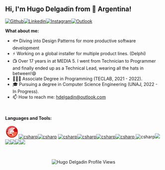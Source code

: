## Hi, I'm Hugo Delgadin from 🧉 Argentina! 


[![Github](https://img.shields.io/badge/-Github-000?style=flat&logo=Github&logoColor=white)](https://github.com/hdelgadin)[![Linkedin](https://img.shields.io/badge/-LinkedIn-blue?style=flat&logo=Linkedin&logoColor=white)](https://ar.linkedin.com/in/hugodelgadin)[![Instagram](https://img.shields.io/badge/-Instagram-c13584?style=flat&labelColor=c13584&logo=instagram&logoColor=white)](https://www.instagram.com/hdelgadin)[![Outlook](https://img.shields.io/badge/-Outlook-0078D4?style=flat&logo=Microsoft-Outlook&logoColor=white)](mailto:hdelgadin@outlook.com)


**What about me:**

- 🐟 Diving into Design Patterns for more productive software development
- ⚡️ Working on a global installer for multiple product lines. (Delphi)
- 📺 Over 17 years in at MEDIA 5. I went from Technician to Programmer and finally ended up as a Technical Lead, wearing all the hats in between!😄
- 👨🏻‍💻 Associate Degree in Programming (TECLAB, 2021 - 2022).
- 🎓 Pursuing a degree in Computer Science Engineering (UNAJ, 2022 - In Progress).
- 📫 How to reach me: hdelgadin@outlook.com

&nbsp;

**Languages and Tools:**
 <p
 
  <a href="https://www.embarcadero.com/es/products/delphi" target="_blank" rel="noreferrer"><img src="https://raw.githubusercontent.com/vscode-icons/vscode-icons/8e848a54a1a9f2bf5dacdce2d546cb664cfba133/icons/file_type_delphi.svg" alt="Delphi" width="43" height="43"/><a><a href="https://www.microsoft.com" target="_blank" rel="noreferrer"><img src="https://cdn.jsdelivr.net/gh/devicons/devicon/icons/csharp/csharp-original.svg" alt="csharp" width="40" height="40"/><a><a href="https://www.microsoft.com" target="_blank" rel="noreferrer"><img src="https://cdn.jsdelivr.net/gh/devicons/devicon/icons/python/python-original.svg" alt="csharp" width="40" height="40"/><a> <a href="https://www.mongodb.com/" target="_blank" rel="noreferrer"><img src="https://cdn.jsdelivr.net/gh/devicons/devicon/icons/mongodb/mongodb-original-wordmark.svg" alt="csharp" width="45" height="45"/><a><a href="https://expressjs.com" target="_blank" rel="noreferrer"><img src="https://cdn.jsdelivr.net/gh/devicons/devicon/icons/express/express-original.svg" alt="csharp" width="42" height="42"/><a><a href="https://react.dev" target="_blank" rel="noreferrer"><img src="https://cdn.jsdelivr.net/gh/devicons/devicon/icons/react/react-original.svg" alt="csharp" width="42" height="42"/><a><a href="https://nodejs.org/" target="_blank" rel="noreferrer"><img src="https://cdn.jsdelivr.net/gh/devicons/devicon/icons/nodejs/nodejs-original.svg" alt="csharp" width="42" height="42"/> <a> <img src="https://cdn.jsdelivr.net/gh/devicons/devicon/icons/microsoftsqlserver/microsoftsqlserver-plain.svg" alt="csharp" width="40" height="40"/><img width="50" src="https://www.vectorlogo.zone/logos/mysql/mysql-ar21.svg"><img width="60" src="https://cdn.jsdelivr.net/gh/devicons/devicon/icons/postgresql/postgresql-original-wordmark.svg"><img width="65" src="https://www.vectorlogo.zone/logos/git-scm/git-scm-ar21.svg"><img width="65" src="https://www.vectorlogo.zone/logos/yaml/yaml-ar21.svg"><img width="65" src="https://www.vectorlogo.zone/logos/gnu_bash/gnu_bash-ar21.svg">

</p>
&nbsp;
<p align="center"> <img src="https://komarev.com/ghpvc/?username=hdelgadin&label=PROFILE%20VIEW &color=0e75b6&style=flat-square" alt="Hugo Delgadin Profile Views" /> </p>
